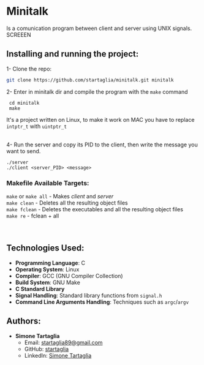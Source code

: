 # Minitalk

Is a comunication program between client and server using UNIX signals.</br>
SCREEEN
</br>

## Installing and running the project:

1- Clone the repo:
  
  ```sh
  git clone https://github.com/startaglia/minitalk.git minitalk
  ```

2- Enter in minitalk dir and compile the program with the `make` command
	
 ```
  cd minitalk
  make
 ```

It's a project written on Linux, to make it work on MAC you have to replace `intptr_t` with `uintptr_t` </br></br>

4- Run the server and copy its PID to the client, then write the message you want to send.

	./server
	./client <server_PID> <message>
    
### Makefile Available Targets:  
`make` or `make all` - Makes _client_ and _server_  
`make clean` - Deletes all the resulting object files  
`make fclean` - Deletes the executables and all the resulting object files  
`make re` - fclean + all  
</br></br>

## Technologies Used:

- **Programming Language**: C
- **Operating System**: Linux
- **Compiler**: GCC (GNU Compiler Collection)
- **Build System**: GNU Make
- **C Standard Library**
- **Signal Handling**: Standard library functions from `signal.h`
- **Command Line Arguments Handling**: Techniques such as `argc`/`argv`

## Authors:

- **Simone Tartaglia**
  - Email: [startaglia89@gmail.com](mailto:startaglia89@gmail.com)
  - GitHub: [startaglia](https://github.com/startaglia)
  - LinkedIn: [Simone Tartaglia](https://www.linkedin.com/in/simone-tartaglia-134723248/)
